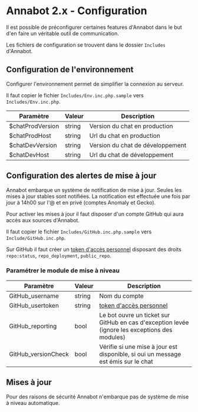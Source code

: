 # Annabot 2.x - Configuration
Il est possible de préconfigurer certaines features d'Annabot dans le but d'en faire un
véritable outil de communication.

Les fichiers de configuration se trouvent dans le dossier `Includes` d'Annabot.

## Configuration de l'environnement
Configurer l'environnement permet de simplifier la connexion au serveur.

Il faut copier le fichier `Includes/Env.inc.php.sample` vers `Includes/Env.inc.php`.

Paramètre | Valeur | Description
---|---|---
$chatProdVersion | string | Version du chat en production
$chatProdHost | string | Url du chat en production
$chatDevVersion | string | Version du chat de développement
$chatDevHost | string | Url du chat de développement

## Configuration des alertes de mise à jour
Annabot embarque un système de notification de mise à jour. Seules les mises à jour stables
sont notifiées. La notification est effectuée une fois par jour à 14h00 sur l'@ et en privé
(comptes Anomaly et Gecko).

Pour activer les mises à jour il faut disposer d'un compte GitHub qui aura accès aux sources 
d'Annabot.

Il faut copier le fichier `Includes/GitHub.inc.php.sample` vers `Include/GitHub.inc.php`.

Sur GitHub il faut créer un [token d'accès personnel](https://github.com/settings/tokens) 
disposant des droits `repo:status`, `repo_deployment`, `public_repo`.

### Paramétrer le module de mise à niveau
Paramètre | Valeur | Description
---|---|---
GitHub_username | string | Nom du compte
GitHub_usertoken | string | [token d'accès personnel](https://github.com/settings/tokens)
GitHub_reporting | bool | Le bot ouvre un ticket sur GitHub en cas d'exception levée (ignore les exceptions des modules)
GitHub_versionCheck | bool | Vérifie si une mise à jour est disponible, si oui un message est émis sur le chat

## Mises à jour
Pour des raisons de sécurité Annabot n'embarque pas de système de mise à niveau automatique.